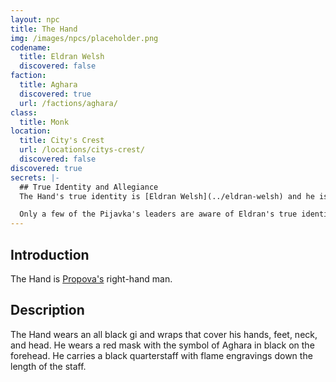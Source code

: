 ```yaml
---
layout: npc
title: The Hand
img: /images/npcs/placeholder.png
codename:
  title: Eldran Welsh
  discovered: false
faction:
  title: Aghara
  discovered: true
  url: /factions/aghara/
class:
  title: Monk
location:
  title: City's Crest
  url: /locations/citys-crest/
  discovered: false
discovered: true
secrets: |-
  ## True Identity and Allegiance
  The Hand's true identity is [Eldran Welsh](../eldran-welsh) and he is a high level member of the [Pijavka](../../factions/pijavka/) gang. He is subtly controlling and manipulating Propova and the Aghara to accomplish the Pijavka's goals of destabilizing the city and creating wealth inequality that they can take advantage of.

  Only a few of the Pijavka's leaders are aware of Eldran's true identity and allegiance. Propova simply believes that he is another citizen who believes in her cause and is loyal to her.
---
```

## Introduction
The Hand is [Propova's](../propova/) right-hand man.

## Description
The Hand wears an all black gi and wraps that cover his hands, feet, neck, and head. He wears a red mask with the symbol of Aghara in black on the forehead. He carries a black quarterstaff with flame engravings down the length of the staff.

